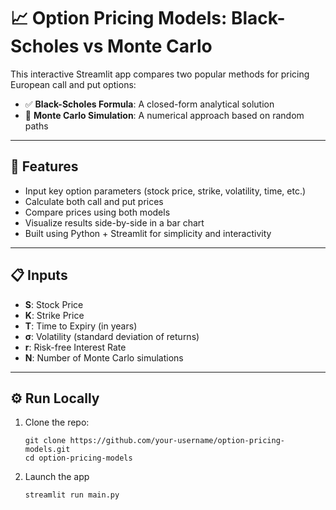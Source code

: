 # 📈 Option Pricing Models: Black-Scholes vs Monte Carlo

This interactive Streamlit app compares two popular methods for pricing European call and put options:

- ✅ **Black-Scholes Formula**: A closed-form analytical solution
- 🎲 **Monte Carlo Simulation**: A numerical approach based on random paths

---

## 🚀 Features

- Input key option parameters (stock price, strike, volatility, time, etc.)
- Calculate both call and put prices
- Compare prices using both models
- Visualize results side-by-side in a bar chart
- Built using Python + Streamlit for simplicity and interactivity

---

## 📋 Inputs

- **S**: Stock Price  
- **K**: Strike Price  
- **T**: Time to Expiry (in years)  
- **σ**: Volatility (standard deviation of returns)  
- **r**: Risk-free Interest Rate  
- **N**: Number of Monte Carlo simulations  
<!--
---

## 📸 Screenshots

| Black-Scholes vs Monte Carlo | Price Comparison Chart |
|------------------------------|-------------------------|
| ![UI](screenshots/ui.png)    | ![Chart](screenshots/chart.png) |

-->
---

## ⚙️ Run Locally

1. Clone the repo:
   ```
   git clone https://github.com/your-username/option-pricing-models.git
   cd option-pricing-models
   ```
2. Launch the app
   ```
   streamlit run main.py
   ```

